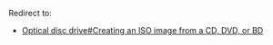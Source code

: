 Redirect to:

*   [Optical disc drive#Creating an ISO image from a CD, DVD, or BD](/index.php/Optical_disc_drive#Creating_an_ISO_image_from_a_CD,_DVD,_or_BD "Optical disc drive")